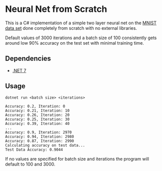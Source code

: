 # Neural Net from Scratch
This is a C# implementation of a simple two layer neural net on the [MNIST data set](http://yann.lecun.com/exdb/mnist/) done completely from scratch with no external libraries. 

Default values of 3000 iterations and a batch size of 100 consistently gets around low 90% accuracy on the test set with minimal training time. 

## Dependencies
- [.NET 7](https://dotnet.microsoft.com/en-us/download/dotnet/7.0)

## Usage
```
dotnet run <batch size> <iterations>

Accuracy: 0.2, Iteration: 0
Accuracy: 0.21, Iteration: 10
Accuracy: 0.26, Iteration: 20
Accuracy: 0.25, Iteration: 30
Accuracy: 0.39, Iteration: 40
...
Accuracy: 0.9, Iteration: 2970
Accuracy: 0.94, Iteration: 2980
Accuracy: 0.87, Iteration: 2990
Calculating accuracy on test data...
Test Data Accuracy: 0.9044

```
If no values are specified for batch size and iterations the program will default to 100 and 3000.
